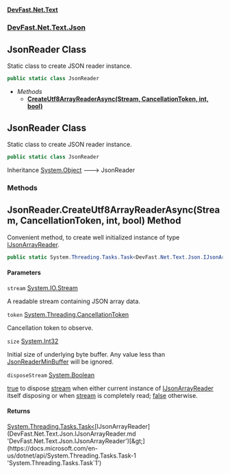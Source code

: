 #### [DevFast.Net.Text](index.md 'index')
### [DevFast.Net.Text.Json](DevFast.Net.Text.Json.md 'DevFast.Net.Text.Json')

## JsonReader Class

Static class to create JSON reader instance.

```csharp
public static class JsonReader
```
- *Methods*
  - **[CreateUtf8ArrayReaderAsync(Stream, CancellationToken, int, bool)](DevFast.Net.Text.Json.JsonReader.md#DevFast.Net.Text.Json.JsonReader.CreateUtf8ArrayReaderAsync(System.IO.Stream,System.Threading.CancellationToken,int,bool) 'DevFast.Net.Text.Json.JsonReader.CreateUtf8ArrayReaderAsync(System.IO.Stream, System.Threading.CancellationToken, int, bool)')**

## JsonReader Class

Static class to create JSON reader instance.

```csharp
public static class JsonReader
```

Inheritance [System.Object](https://docs.microsoft.com/en-us/dotnet/api/System.Object 'System.Object') &#129106; JsonReader
### Methods

<a name='DevFast.Net.Text.Json.JsonReader.CreateUtf8ArrayReaderAsync(System.IO.Stream,System.Threading.CancellationToken,int,bool)'></a>

## JsonReader.CreateUtf8ArrayReaderAsync(Stream, CancellationToken, int, bool) Method

Convenient method, to create well initialized instance of type [IJsonArrayReader](DevFast.Net.Text.Json.IJsonArrayReader.md 'DevFast.Net.Text.Json.IJsonArrayReader').

```csharp
public static System.Threading.Tasks.Task<DevFast.Net.Text.Json.IJsonArrayReader> CreateUtf8ArrayReaderAsync(System.IO.Stream stream, System.Threading.CancellationToken token=default(System.Threading.CancellationToken), int size=512, bool disposeStream=false);
```
#### Parameters

<a name='DevFast.Net.Text.Json.JsonReader.CreateUtf8ArrayReaderAsync(System.IO.Stream,System.Threading.CancellationToken,int,bool).stream'></a>

`stream` [System.IO.Stream](https://docs.microsoft.com/en-us/dotnet/api/System.IO.Stream 'System.IO.Stream')

A readable stream containing JSON array data.

<a name='DevFast.Net.Text.Json.JsonReader.CreateUtf8ArrayReaderAsync(System.IO.Stream,System.Threading.CancellationToken,int,bool).token'></a>

`token` [System.Threading.CancellationToken](https://docs.microsoft.com/en-us/dotnet/api/System.Threading.CancellationToken 'System.Threading.CancellationToken')

Cancellation token to observe.

<a name='DevFast.Net.Text.Json.JsonReader.CreateUtf8ArrayReaderAsync(System.IO.Stream,System.Threading.CancellationToken,int,bool).size'></a>

`size` [System.Int32](https://docs.microsoft.com/en-us/dotnet/api/System.Int32 'System.Int32')

Initial size of underlying byte buffer. Any value less than
            [JsonReaderMinBuffer](DevFast.Net.Text.Json.JsonConst.md#DevFast.Net.Text.Json.JsonConst.JsonReaderMinBuffer 'DevFast.Net.Text.Json.JsonConst.JsonReaderMinBuffer') will be ignored.

<a name='DevFast.Net.Text.Json.JsonReader.CreateUtf8ArrayReaderAsync(System.IO.Stream,System.Threading.CancellationToken,int,bool).disposeStream'></a>

`disposeStream` [System.Boolean](https://docs.microsoft.com/en-us/dotnet/api/System.Boolean 'System.Boolean')

[true](https://docs.microsoft.com/en-us/dotnet/csharp/language-reference/builtin-types/bool 'https://docs.microsoft.com/en-us/dotnet/csharp/language-reference/builtin-types/bool') to dispose [stream](DevFast.Net.Text.Json.JsonReader.md#DevFast.Net.Text.Json.JsonReader.CreateUtf8ArrayReaderAsync(System.IO.Stream,System.Threading.CancellationToken,int,bool).stream 'DevFast.Net.Text.Json.JsonReader.CreateUtf8ArrayReaderAsync(System.IO.Stream, System.Threading.CancellationToken, int, bool).stream') when either
            current instance of [IJsonArrayReader](DevFast.Net.Text.Json.IJsonArrayReader.md 'DevFast.Net.Text.Json.IJsonArrayReader') itself disposing or
            when [stream](DevFast.Net.Text.Json.JsonReader.md#DevFast.Net.Text.Json.JsonReader.CreateUtf8ArrayReaderAsync(System.IO.Stream,System.Threading.CancellationToken,int,bool).stream 'DevFast.Net.Text.Json.JsonReader.CreateUtf8ArrayReaderAsync(System.IO.Stream, System.Threading.CancellationToken, int, bool).stream') is completely read; [false](https://docs.microsoft.com/en-us/dotnet/csharp/language-reference/builtin-types/bool 'https://docs.microsoft.com/en-us/dotnet/csharp/language-reference/builtin-types/bool') otherwise.

#### Returns
[System.Threading.Tasks.Task&lt;](https://docs.microsoft.com/en-us/dotnet/api/System.Threading.Tasks.Task-1 'System.Threading.Tasks.Task`1')[IJsonArrayReader](DevFast.Net.Text.Json.IJsonArrayReader.md 'DevFast.Net.Text.Json.IJsonArrayReader')[&gt;](https://docs.microsoft.com/en-us/dotnet/api/System.Threading.Tasks.Task-1 'System.Threading.Tasks.Task`1')